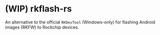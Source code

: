 # (WIP) rkflash-rs

An alternative to the official `RKDevTool` (Windows-only) for flashing Android images (RKFW) to Rockchip devices.
